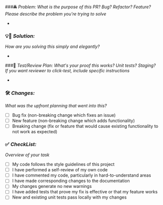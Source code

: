 ###🚔 *Problem:*
*What is the purpose of this PR? Bug? Refactor? Feature? Please describe the problem you're trying to solve*

-

### 💡🔧 *Solution:*
*How are you solving this simply and elegantly?*

-

###📝 *Test/Review Plan:*
*What's your proof this works? Unit tests? Staging? If you want reviewer to click-test, include specific instructions*

-

### 🛠 *Changes:*
*What was the upfront planning that went into this?*
- [ ] Bug fix (non-breaking change which fixes an issue)
- [ ] New feature (non-breaking change which adds functionality)
- [ ] Breaking change (fix or feature that would cause existing functionality to not work as expected)  

### ✅ *CheckList:* 
*Overview of your task*
- [ ] My code follows the style guidelines of this project
- [ ] I have performed a self-review of my own code
- [ ] I have commented my code, particularly in hard-to-understand areas
- [ ] I have made corresponding changes to the documentation
- [ ] My changes generate no new warnings
- [ ] I have added tests that prove my fix is effective or that my feature works
- [ ] New and existing unit tests pass locally with my changes
